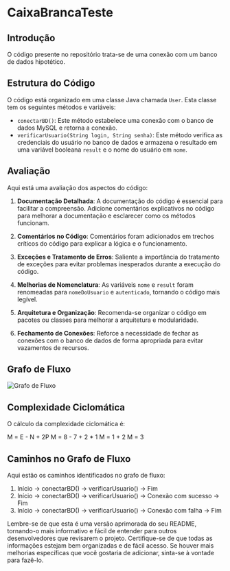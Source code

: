 # CaixaBrancaTeste

## Introdução

O código presente no repositório trata-se de uma conexão com um banco de dados hipotético.

## Estrutura do Código

O código está organizado em uma classe Java chamada `User`. Esta classe tem os seguintes métodos e variáveis:

- `conectarBD()`: Este método estabelece uma conexão com o banco de dados MySQL e retorna a conexão.
- `verificarUsuario(String login, String senha)`: Este método verifica as credenciais do usuário no banco de dados e armazena o resultado em uma variável booleana `result` e o nome do usuário em `nome`.

## Avaliação

Aqui está uma avaliação dos aspectos do código:

1. **Documentação Detalhada**: A documentação do código é essencial para facilitar a compreensão. Adicione comentários explicativos no código para melhorar a documentação e esclarecer como os métodos funcionam.

2. **Comentários no Código**: Comentários foram adicionados em trechos críticos do código para explicar a lógica e o funcionamento.

3. **Exceções e Tratamento de Erros**: Saliente a importância do tratamento de exceções para evitar problemas inesperados durante a execução do código.

4. **Melhorias de Nomenclatura**: As variáveis `nome` e `result` foram renomeadas para `nomeDoUsuario` e `autenticado`, tornando o código mais legível.

5. **Arquitetura e Organização**: Recomenda-se organizar o código em pacotes ou classes para melhorar a arquitetura e modularidade.

6. **Fechamento de Conexões**: Reforce a necessidade de fechar as conexões com o banco de dados de forma apropriada para evitar vazamentos de recursos.

## Grafo de Fluxo

![Grafo de Fluxo](https://github.com/NicolasSegat0/CaixaBrancaTeste/assets/100158925/5e1b4937-2c10-4878-8169-e13c74b8abe6)

## Complexidade Ciclomática

O cálculo da complexidade ciclomática é:

M = E - N + 2P
M = 8 - 7 + 2 * 1
M = 1 + 2
M = 3

## Caminhos no Grafo de Fluxo

Aqui estão os caminhos identificados no grafo de fluxo:

1. Início → conectarBD() → verificarUsuario() → Fim
2. Início → conectarBD() → verificarUsuario() → Conexão com sucesso → Fim
3. Início → conectarBD() → verificarUsuario() → Conexão com falha → Fim

Lembre-se de que esta é uma versão aprimorada do seu README, tornando-o mais informativo e fácil de entender para outros desenvolvedores que revisarem o projeto. Certifique-se de que todas as informações estejam bem organizadas e de fácil acesso. Se houver mais melhorias específicas que você gostaria de adicionar, sinta-se à vontade para fazê-lo.
